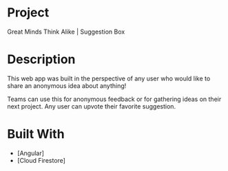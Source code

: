 # Project
Great Minds Think Alike | Suggestion Box

# Description

This web app was built in the perspective of any user who would like to share an anonymous idea about anything! 

Teams can use this for anonymous feedback or for gathering ideas on their next project. Any user can upvote their favorite suggestion. 

# Built With

- [Angular]
- [Cloud Firestore]
